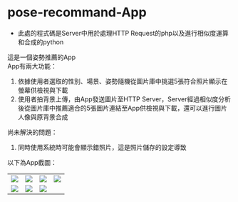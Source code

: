 # pose-recommand-App

- 此處的程式碼是Server中用於處理HTTP Request的php以及進行相似度運算和合成的python

這是一個姿勢推薦的App <br>
App有兩大功能：
1. 依據使用者選取的性別、場景、姿勢隨機從圖片庫中挑選5張符合照片顯示在螢幕供檢視與下載
2. 使用者拍背景上傳，由App發送圖片至HTTP Server，Server經過相似度分析後從圖片庫中推薦適合的5張圖片連結至App供檢視與下載，還可以進行圖片人像與原背景合成

尚未解決的問題：
1. 同時使用系統時可能會顯示錯照片，這是照片儲存的設定導致

以下為App截圖：

<table>
  <tr>
    <td><img src="https://github.com/kelly-y/pose-recommand-App/blob/master/home.jpg"></td>
    <td><img src="https://github.com/kelly-y/pose-recommand-App/blob/master/home1.jpg"></td>
    <td><img src="https://github.com/kelly-y/pose-recommand-App/blob/master/1.jpg"></td>
    <td><img src="https://github.com/kelly-y/pose-recommand-App/blob/master/11.jpg"></td>
  </tr>
  <tr>
    <td><img src="https://github.com/kelly-y/pose-recommand-App/blob/master/2.jpg"></td>
    <td><img src="https://github.com/kelly-y/pose-recommand-App/blob/master/22.jpg"></td>
    <td><img src="https://github.com/kelly-y/pose-recommand-App/blob/master/3.jpg"></td>
    <td></td>
  </tr>
</table>
